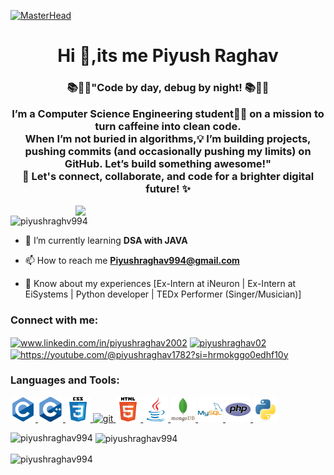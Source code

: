 [![MasterHead](https://user-images.githubusercontent.com/74038190/215768208-3bf3dda8-eeea-40ee-a58b-f5ac529685bf.gif)](https://Piyushraghav994)
<!--https://user-images.githubusercontent.com/74038190/215768208-3bf3dda8-eeea-40ee-a58b-f5ac529685bf.gif-->

<!--https://media1.tenor.com/m/C1r3YSmu4IQAAAAC/coding.gif-->
<h1 align="center">Hi 👋,its me Piyush Raghav</h1>
<h3 align="center">  

📚👨‍💻"Code by day, debug by night! 📚👨‍💻 

I’m a Computer Science Engineering student👩‍💻 on a mission to turn caffeine into clean code.<br> When I’m not buried in algorithms,💡 I’m building projects, pushing commits (and occasionally pushing my limits) on GitHub. Let’s build something awesome!"  <br>🌟 Let's connect, collaborate, and code for a brighter digital future! ✨
</h3>
<img align="right" alt"coding" width="400" src="https://cdna.artstation.com/p/assets/images/images/028/102/058/original/pixel-jeff-matrix-s.gif?1593487263">

<p align="left"> <img src="https://komarev.com/ghpvc/?username=piyushraghv994&label=Profile%20views&color=0e75b6&style=flat" alt="piyushraghv994" /> </p>

- 🌱 I’m currently learning **DSA with JAVA**

- 📫 How to reach me **Piyushraghav994@gmail.com**

- 📄 Know about my experiences [Ex-Intern at iNeuron | Ex-Intern at EiSystems | Python developer | TEDx Performer (Singer/Musician)]

<h3 align="left">Connect with me:</h3>
<p align="left">
<a href="https://linkedin.com/in/www.linkedin.com/in/piyushraghav2002" target="blank"><img align="center" src="https://raw.githubusercontent.com/rahuldkjain/github-profile-readme-generator/master/src/images/icons/Social/linked-in-alt.svg" alt="www.linkedin.com/in/piyushraghav2002" height="30" width="40" /></a>
<a href="https://instagram.com/piyushraghav02" target="blank"><img align="center" src="https://raw.githubusercontent.com/rahuldkjain/github-profile-readme-generator/master/src/images/icons/Social/instagram.svg" alt="piyushraghav02" height="30" width="40" /></a>
<a href="https://www.youtube.com/c/https://youtube.com/@piyushraghav1782?si=hrmokggo0edhf10y" target="blank"><img align="center" src="https://raw.githubusercontent.com/rahuldkjain/github-profile-readme-generator/master/src/images/icons/Social/youtube.svg" alt="https://youtube.com/@piyushraghav1782?si=hrmokggo0edhf10y" height="30" width="40" /></a>
</p>

<h3 align="left">Languages and Tools:</h3>
<p align="left"> <a href="https://www.cprogramming.com/" target="_blank" rel="noreferrer"> <img src="https://raw.githubusercontent.com/devicons/devicon/master/icons/c/c-original.svg" alt="c" width="40" height="40"/> </a> <a href="https://www.w3schools.com/cpp/" target="_blank" rel="noreferrer"> <img src="https://raw.githubusercontent.com/devicons/devicon/master/icons/cplusplus/cplusplus-original.svg" alt="cplusplus" width="40" height="40"/> </a> <a href="https://www.w3schools.com/css/" target="_blank" rel="noreferrer"> <img src="https://raw.githubusercontent.com/devicons/devicon/master/icons/css3/css3-original-wordmark.svg" alt="css3" width="40" height="40"/> </a> <a href="https://git-scm.com/" target="_blank" rel="noreferrer"> <img src="https://www.vectorlogo.zone/logos/git-scm/git-scm-icon.svg" alt="git" width="40" height="40"/> </a> <a href="https://www.w3.org/html/" target="_blank" rel="noreferrer"> <img src="https://raw.githubusercontent.com/devicons/devicon/master/icons/html5/html5-original-wordmark.svg" alt="html5" width="40" height="40"/> </a> <a href="https://www.java.com" target="_blank" rel="noreferrer"> <img src="https://raw.githubusercontent.com/devicons/devicon/master/icons/java/java-original.svg" alt="java" width="40" height="40"/> </a> <a href="https://www.mongodb.com/" target="_blank" rel="noreferrer"> <img src="https://raw.githubusercontent.com/devicons/devicon/master/icons/mongodb/mongodb-original-wordmark.svg" alt="mongodb" width="40" height="40"/> </a> <a href="https://www.mysql.com/" target="_blank" rel="noreferrer"> <img src="https://raw.githubusercontent.com/devicons/devicon/master/icons/mysql/mysql-original-wordmark.svg" alt="mysql" width="40" height="40"/> </a> <a href="https://www.php.net" target="_blank" rel="noreferrer"> <img src="https://raw.githubusercontent.com/devicons/devicon/master/icons/php/php-original.svg" alt="php" width="40" height="40"/> </a> <a href="https://www.python.org" target="_blank" rel="noreferrer"> <img src="https://raw.githubusercontent.com/devicons/devicon/master/icons/python/python-original.svg" alt="python" width="40" height="40"/> </a> </p>

<p><img align="left" src="https://github-readme-stats.vercel.app/api/top-langs?username=piyushraghav994&show_icons=true&locale=en&layout=compact" alt="piyushraghav994" /></p>

<p>&nbsp;<img align="center" src="https://github-readme-stats.vercel.app/api?username=piyushraghav994&show_icons=true&locale=en" alt="piyushraghav994" /></p>

<p><img align="center" src="https://github-readme-streak-stats.herokuapp.com/?user=piyushraghav994&" alt="piyushraghav994" /></p>

